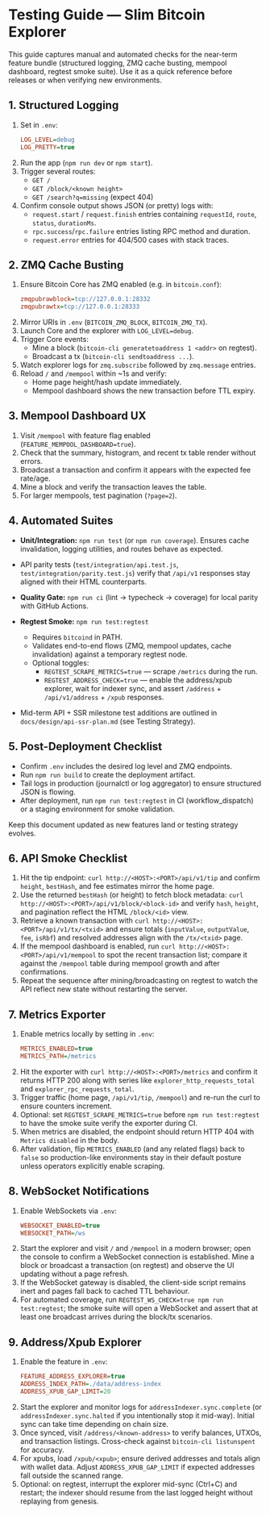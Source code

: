 # Testing Guide — Slim Bitcoin Explorer

This guide captures manual and automated checks for the near-term feature bundle (structured logging, ZMQ cache busting, mempool dashboard, regtest smoke suite). Use it as a quick reference before releases or when verifying new environments.

## 1. Structured Logging
1. Set in `.env`:
   ```ini
   LOG_LEVEL=debug
   LOG_PRETTY=true
   ```
2. Run the app (`npm run dev` or `npm start`).
3. Trigger several routes:
   - `GET /`
   - `GET /block/<known height>`
   - `GET /search?q=missing` (expect 404)
4. Confirm console output shows JSON (or pretty) logs with:
   - `request.start` / `request.finish` entries containing `requestId`, `route`, `status`, `durationMs`.
   - `rpc.success`/`rpc.failure` entries listing RPC method and duration.
   - `request.error` entries for 404/500 cases with stack traces.

## 2. ZMQ Cache Busting
1. Ensure Bitcoin Core has ZMQ enabled (e.g. in `bitcoin.conf`):
   ```ini
   zmqpubrawblock=tcp://127.0.0.1:28332
   zmqpubrawtx=tcp://127.0.0.1:28333
   ```
2. Mirror URIs in `.env` (`BITCOIN_ZMQ_BLOCK`, `BITCOIN_ZMQ_TX`).
3. Launch Core and the explorer with `LOG_LEVEL=debug`.
4. Trigger Core events:
   - Mine a block (`bitcoin-cli generatetoaddress 1 <addr>` on regtest).
   - Broadcast a tx (`bitcoin-cli sendtoaddress ...`).
5. Watch explorer logs for `zmq.subscribe` followed by `zmq.message` entries.
6. Reload `/` and `/mempool` within ~1s and verify:
   - Home page height/hash update immediately.
   - Mempool dashboard shows the new transaction before TTL expiry.

## 3. Mempool Dashboard UX
1. Visit `/mempool` with feature flag enabled (`FEATURE_MEMPOOL_DASHBOARD=true`).
2. Check that the summary, histogram, and recent tx table render without errors.
3. Broadcast a transaction and confirm it appears with the expected fee rate/age.
4. Mine a block and verify the transaction leaves the table.
5. For larger mempools, test pagination (`?page=2`).

## 4. Automated Suites
- **Unit/Integration:** `npm run test` (or `npm run coverage`). Ensures cache invalidation, logging utilities, and routes behave as expected.
- API parity tests (`test/integration/api.test.js`, `test/integration/parity.test.js`) verify that `/api/v1` responses stay aligned with their HTML counterparts.
- **Quality Gate:** `npm run ci` (lint → typecheck → coverage) for local parity with GitHub Actions.
- **Regtest Smoke:** `npm run test:regtest`
  - Requires `bitcoind` in PATH.
  - Validates end-to-end flows (ZMQ, mempool updates, cache invalidation) against a temporary regtest node.
  - Optional toggles:
    - `REGTEST_SCRAPE_METRICS=true` — scrape `/metrics` during the run.
    - `REGTEST_ADDRESS_CHECK=true` — enable the address/xpub explorer, wait for indexer sync, and assert `/address` + `/api/v1/address` + `/xpub` responses.

- Mid-term API + SSR milestone test additions are outlined in `docs/design/api-ssr-plan.md` (see Testing Strategy).

## 5. Post-Deployment Checklist
- Confirm `.env` includes the desired log level and ZMQ endpoints.
- Run `npm run build` to create the deployment artifact.
- Tail logs in production (journalctl or log aggregator) to ensure structured JSON is flowing.
- After deployment, run `npm run test:regtest` in CI (workflow_dispatch) or a staging environment for smoke validation.

Keep this document updated as new features land or testing strategy evolves.

## 6. API Smoke Checklist
1. Hit the tip endpoint: `curl http://<HOST>:<PORT>/api/v1/tip` and confirm `height`, `bestHash`, and fee estimates mirror the home page.
2. Use the returned `bestHash` (or height) to fetch block metadata: `curl http://<HOST>:<PORT>/api/v1/block/<block-id>` and verify `hash`, `height`, and pagination reflect the HTML `/block/<id>` view.
3. Retrieve a known transaction with `curl http://<HOST>:<PORT>/api/v1/tx/<txid>` and ensure totals (`inputValue`, `outputValue`, `fee`, `isRbf`) and resolved addresses align with the `/tx/<txid>` page.
4. If the mempool dashboard is enabled, run `curl http://<HOST>:<PORT>/api/v1/mempool` to spot the recent transaction list; compare it against the `/mempool` table during mempool growth and after confirmations.
5. Repeat the sequence after mining/broadcasting on regtest to watch the API reflect new state without restarting the server.

## 7. Metrics Exporter
1. Enable metrics locally by setting in `.env`:
   ```ini
   METRICS_ENABLED=true
   METRICS_PATH=/metrics
   ```
2. Hit the exporter with `curl http://<HOST>:<PORT>/metrics` and confirm it returns HTTP 200 along with series like `explorer_http_requests_total` and `explorer_rpc_requests_total`.
3. Trigger traffic (home page, `/api/v1/tip`, `/mempool`) and re-run the curl to ensure counters increment.
4. Optional: set `REGTEST_SCRAPE_METRICS=true` before `npm run test:regtest` to have the smoke suite verify the exporter during CI.
5. When metrics are disabled, the endpoint should return HTTP 404 with `Metrics disabled` in the body.
6. After validation, flip `METRICS_ENABLED` (and any related flags) back to `false` so production-like environments stay in their default posture unless operators explicitly enable scraping.

## 8. WebSocket Notifications
1. Enable WebSockets via `.env`:
   ```ini
   WEBSOCKET_ENABLED=true
   WEBSOCKET_PATH=/ws
   ```
2. Start the explorer and visit `/` and `/mempool` in a modern browser; open the console to confirm a WebSocket connection is established. Mine a block or broadcast a transaction (on regtest) and observe the UI updating without a page refresh.
3. If the WebSocket gateway is disabled, the client-side script remains inert and pages fall back to cached TTL behaviour.
4. For automated coverage, run `REGTEST_WS_CHECK=true npm run test:regtest`; the smoke suite will open a WebSocket and assert that at least one broadcast arrives during the block/tx scenarios.

## 9. Address/Xpub Explorer
1. Enable the feature in `.env`:
   ```ini
   FEATURE_ADDRESS_EXPLORER=true
   ADDRESS_INDEX_PATH=./data/address-index
   ADDRESS_XPUB_GAP_LIMIT=20
   ```
2. Start the explorer and monitor logs for `addressIndexer.sync.complete` (or `addressIndexer.sync.halted` if you intentionally stop it mid-way). Initial sync can take time depending on chain size.
3. Once synced, visit `/address/<known-address>` to verify balances, UTXOs, and transaction listings. Cross-check against `bitcoin-cli listunspent` for accuracy.
4. For xpubs, load `/xpub/<xpub>`; ensure derived addresses and totals align with wallet data. Adjust `ADDRESS_XPUB_GAP_LIMIT` if expected addresses fall outside the scanned range.
5. Optional: on regtest, interrupt the explorer mid-sync (Ctrl+C) and restart; the indexer should resume from the last logged height without replaying from genesis.
